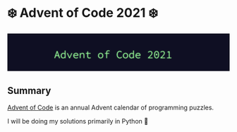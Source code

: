 # ❄️ Advent of Code 2021 ❄️

![AoC2021 logo](https://raw.githubusercontent.com/orfeasa/advent-of-code-2021/master/header.png)

## Summary

[Advent of Code](http://adventofcode.com/) is an annual Advent calendar of programming puzzles.

I will be doing my solutions primarily in Python 🐍


